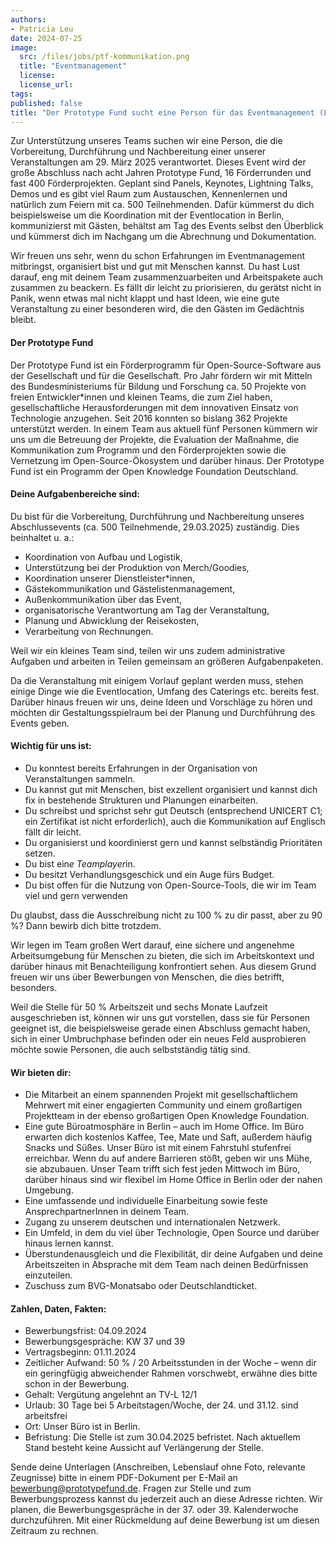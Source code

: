 ```yaml
---
authors:
- Patricia Leu
date: 2024-07-25
image:
  src: /files/jobs/ptf-kommunikation.png
  title: "Eventmanagement"
  license: 
  license_url:
tags:
published: false
title: "Der Prototype Fund sucht eine Person für das Eventmanagement (Laufzeit: 6 Monate)"
---
```


Zur Unterstützung unseres Teams suchen wir eine Person, die die Vorbereitung, Durchführung und Nachbereitung einer unserer Veranstaltungen am 29. März 2025 verantwortet. Dieses Event wird der große Abschluss nach acht Jahren Prototype Fund, 16  Förderrunden und fast 400 Förderprojekten. Geplant sind Panels, Keynotes, Lightning Talks, Demos und es gibt viel Raum zum Austauschen, Kennenlernen und natürlich zum Feiern mit ca. 500 Teilnehmenden. Dafür kümmerst du dich beispielsweise um die Koordination mit der Eventlocation in Berlin, kommunizierst mit Gästen, behältst am Tag des Events selbst den Überblick und kümmerst dich im Nachgang um die Abrechnung und Dokumentation.

Wir freuen uns sehr, wenn du schon Erfahrungen im Eventmanagement mitbringst, organisiert bist und gut mit Menschen kannst. Du hast Lust darauf, eng mit deinem Team zusammenzuarbeiten und Arbeitspakete auch zusammen zu beackern. Es fällt dir leicht zu priorisieren, du gerätst nicht in Panik, wenn etwas mal nicht klappt und hast Ideen, wie eine gute Veranstaltung zu einer besonderen wird, die den Gästen im Gedächtnis bleibt.

#### Der Prototype Fund

Der Prototype Fund ist ein Förderprogramm für Open-Source-Software aus der Gesellschaft und für die Gesellschaft. Pro Jahr fördern wir mit Mitteln des Bundesministeriums für Bildung und Forschung ca. 50 Projekte von freien Entwickler*innen und kleinen Teams, die zum Ziel haben, gesellschaftliche Herausforderungen mit dem innovativen Einsatz von Technologie anzugehen. Seit 2016 konnten so bislang 362 Projekte unterstützt werden. In einem Team aus aktuell fünf Personen kümmern wir uns um die Betreuung der Projekte, die Evaluation der Maßnahme, die Kommunikation zum Programm und den Förderprojekten sowie die Vernetzung im Open-Source-Ökosystem und darüber hinaus. Der Prototype Fund ist ein Programm der Open Knowledge Foundation Deutschland.

#### Deine Aufgabenbereiche sind:

Du bist für die Vorbereitung, Durchführung und Nachbereitung unseres Abschlussevents (ca. 500 Teilnehmende, 29.03.2025) zuständig. Dies beinhaltet u. a.:

* Koordination von Aufbau und Logistik,
* Unterstützung bei der Produktion von Merch/Goodies,
* Koordination unserer Dienstleister*innen,
* Gästekommunikation und Gästelistenmanagement,
* Außenkommunikation über das Event,
* organisatorische Verantwortung am Tag der Veranstaltung,
* Planung und Abwicklung der Reisekosten,
* Verarbeitung von Rechnungen.

Weil wir ein kleines Team sind, teilen wir uns zudem administrative Aufgaben und arbeiten in Teilen gemeinsam an größeren Aufgabenpaketen.

Da die Veranstaltung mit einigem Vorlauf geplant werden muss, stehen einige Dinge wie die Eventlocation, Umfang des Caterings etc. bereits fest. Darüber hinaus freuen wir uns, deine Ideen und Vorschläge zu hören und möchten dir Gestaltungsspielraum bei der Planung und Durchführung des Events geben.

#### Wichtig für uns ist:
* Du konntest bereits Erfahrungen in der Organisation von Veranstaltungen sammeln.
* Du kannst gut mit Menschen, bist exzellent organisiert und kannst dich fix in bestehende Strukturen und Planungen einarbeiten.
* Du schreibst und sprichst sehr gut Deutsch (entsprechend UNICERT C1; ein Zertifikat ist nicht erforderlich), auch die Kommunikation auf Englisch fällt dir leicht.
* Du organisierst und koordinierst gern und kannst selbständig Prioritäten setzen.
* Du bist ein*e Teamplayer*in.
* Du besitzt Verhandlungsgeschick und ein Auge fürs Budget.
* Du bist offen für die Nutzung von Open-Source-Tools, die wir im Team viel und gern verwenden

Du glaubst, dass die Ausschreibung nicht zu 100 % zu dir passt, aber zu 90 %? Dann bewirb dich bitte trotzdem.

Wir legen im Team großen Wert darauf, eine sichere und angenehme Arbeitsumgebung für Menschen zu bieten, die sich im Arbeitskontext und darüber hinaus mit Benachteiligung konfrontiert sehen. Aus diesem Grund freuen wir uns über Bewerbungen von Menschen, die dies betrifft, besonders.

Weil die Stelle für 50 % Arbeitszeit und sechs Monate Laufzeit ausgeschrieben ist, können wir uns gut vorstellen, dass sie für Personen geeignet ist, die beispielsweise gerade einen Abschluss gemacht haben, sich in einer Umbruchphase befinden oder ein neues Feld ausprobieren möchte sowie Personen, die auch selbstständig tätig sind.

#### Wir bieten dir:

* Die Mitarbeit an einem spannenden Projekt mit gesellschaftlichem Mehrwert mit einer engagierten Community und einem großartigen Projektteam in der ebenso großartigen Open Knowledge Foundation.
* Eine gute Büroatmosphäre in Berlin – auch im Home Office. Im Büro erwarten dich kostenlos Kaffee, Tee, Mate und Saft, außerdem häufig Snacks und Süßes. Unser Büro ist mit einem Fahrstuhl stufenfrei erreichbar. Wenn du auf andere Barrieren stößt, geben wir uns Mühe, sie abzubauen. Unser Team trifft sich fest jeden Mittwoch im Büro, darüber hinaus sind wir flexibel im Home Office in Berlin oder der nahen Umgebung.
* Eine umfassende und individuelle Einarbeitung sowie feste AnsprechpartnerInnen in deinem Team.
* Zugang zu unserem deutschen und internationalen Netzwerk.
* Ein Umfeld, in dem du viel über Technologie, Open Source und darüber hinaus lernen kannst.
* Überstundenausgleich und die Flexibilität, dir deine Aufgaben und deine Arbeitszeiten in Absprache mit dem Team nach deinen Bedürfnissen einzuteilen.
* Zuschuss zum BVG-Monatsabo oder Deutschlandticket.

#### Zahlen, Daten, Fakten:

* Bewerbungsfrist: 04.09.2024
* Bewerbungsgespräche: KW 37 und 39
* Vertragsbeginn: 01.11.2024
* Zeitlicher Aufwand: 50 % / 20 Arbeitsstunden in der Woche – wenn dir ein geringfügig abweichender Rahmen vorschwebt, erwähne dies bitte schon in der Bewerbung.
* Gehalt: Vergütung angelehnt an TV-L 12/1
* Urlaub: 30 Tage bei 5 Arbeitstagen/Woche, der 24. und 31.12. sind arbeitsfrei
* Ort: Unser Büro ist in Berlin.
* Befristung: Die Stelle ist zum 30.04.2025 befristet. Nach aktuellem Stand besteht keine Aussicht auf Verlängerung der Stelle.

Sende deine Unterlagen (Anschreiben, Lebenslauf ohne Foto, relevante Zeugnisse) bitte in einem PDF-Dokument per E-Mail an bewerbung@prototypefund.de. Fragen zur Stelle und zum Bewerbungsprozess kannst du jederzeit auch an diese Adresse richten. Wir planen, die Bewerbungsgespräche in der 37. oder 39. Kalenderwoche durchzuführen. Mit einer Rückmeldung auf deine Bewerbung ist um diesen Zeitraum zu rechnen.
